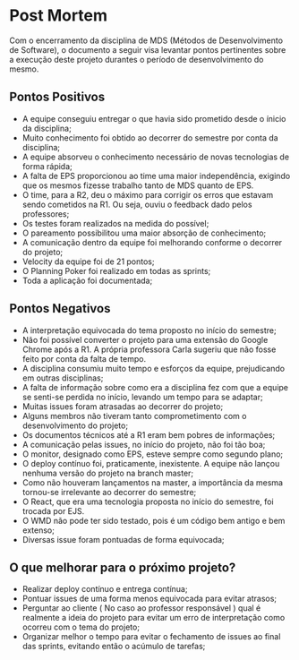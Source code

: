 # Post Mortem
Com o encerramento da disciplina de MDS (Métodos de Desenvolvimento de Software), o documento a seguir visa levantar pontos pertinentes sobre a execução deste projeto durantes o período de desenvolvimento do mesmo.
 
## Pontos Positivos
- A equipe conseguiu entregar o que havia sido prometido desde o ínicio da disciplina;
- Muito conhecimento foi obtido ao decorrer do semestre por conta da disciplina;
- A equipe absorveu o conhecimento necessário de novas tecnologias de forma rápida;
- A falta de EPS proporcionou ao time uma maior independência, exigindo que os mesmos fizesse trabalho tanto de MDS quanto de EPS.
- O time, para a R2, deu o máximo para corrigir os erros que estavam sendo cometidos na R1. Ou seja, ouviu o feedback dado pelos professores;
- Os testes foram realizados na medida do possível;
- O pareamento possibilitou uma maior absorção de conhecimento;
- A comunicação dentro da equipe foi melhorando conforme o decorrer do projeto;
- Velocity da equipe foi de 21 pontos;
- O Planning Poker foi realizado em todas as sprints;
- Toda a aplicação foi documentada;
 
## Pontos Negativos
- A interpretação equivocada do tema proposto no início do semestre;
- Não foi possível converter o projeto para uma extensão do Google Chrome após a R1. A própria professora Carla sugeriu que não fosse feito por conta da falta de tempo.
- A disciplina consumiu muito tempo e esforços da equipe, prejudicando em outras disciplinas;
- A falta de informação sobre como era a disciplina fez com que a equipe se senti-se perdida no início, levando um tempo para se adaptar;
- Muitas issues foram atrasadas ao decorrer do projeto;
- Alguns membros não tiveram tanto comprometimento com o desenvolvimento do projeto;
- Os documentos técnicos até a R1 eram bem pobres de informações;
- A comunicação pelas issues, no início do projeto, não foi tão boa;
- O monitor, designado como EPS, esteve sempre como segundo plano;
- O deploy contínuo foi, praticamente, inexistente. A equipe não lançou nenhuma versão do projeto na branch master;
- Como não houveram lançamentos na master, a importância da mesma tornou-se irrelevante ao decorrer do semestre; 
- O React, que era uma tecnologia proposta no início do semestre, foi trocada por EJS.
- O WMD não pode ter sido testado, pois é um código bem antigo e bem extenso;
- Diversas issue foram pontuadas de forma equivocada;
 
## O que melhorar para o próximo projeto?
- Realizar deploy contínuo e entrega contínua;
- Pontuar issues de uma forma menos equivocada para evitar atrasos;
- Perguntar ao cliente ( No caso ao professor responsável ) qual é realmente a ideia do projeto para evitar um erro de interpretação como ocorreu com o tema do projeto;
- Organizar melhor o tempo para evitar o fechamento de issues ao final das sprints, evitando então o acúmulo de tarefas;
 

